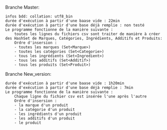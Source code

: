 Branche Master: 

	infos bdd: collation: utf8_bin
	durée d'exécution à partir d'une baase vide : 22min
	durée d'exécution à partir d'une base déjà remplie : non testé
	Le programme fonctionne de la manière suivante : 
		toutes les lignes du fichiers csv sont traiter de manière à créer des HashSet de Marques, Catégories, Ingrédients, Additifs et Produits: 
 		Ordre d'insersion : 
 		- toutes les marques (Set<Marque>)
 		- toutes les catégories (Set<Categorie>)
 		- tous les ingrédients (Set<Ingredient>)
 		- tous les additifs (Set<Additif>)
 		- tous les produits (Set<Produit>)
 		
 		
Branche New_version: 

	durée d'exécution à partir d'une baase vide : 1h20min
	durée d'exécution à partir d'une base déjà remplie : 7min
	Le programme fonctionne de la manière suivante : 
		Chaque ligne du fichier csv est insérée l'une après l'autre
		Ordre d'insersion : 
		- la marque d'un produit
		- la catégorie d'un produit
		- les ingrédients d'un produit
		- les additifs d'un produit
		- le produit